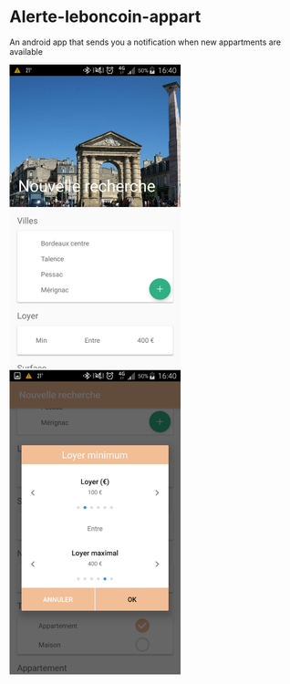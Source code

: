 # Alerte-leboncoin-appart
An android app that sends you a notification when new appartments are available 

<img src="https://github.com/jdagnogo/Alerte-leboncoin-appart/blob/master/Screenshot_2017-06-06-16-40-24%5B1%5D.png" width="300">
<img src="https://github.com/jdagnogo/Alerte-leboncoin-appart/blob/master/Screenshot_2017-06-06-16-40-50%5B1%5D.png" width="300">

